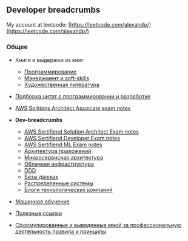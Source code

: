 ## Developer breadcrumbs

My account at leetcode: [https://leetcode.com/alexahdp/](https://leetcode.com/alexahdp/)  

### Общее
 * Книги и выдержки из книг
   * [Программирование](./books/hard_skills.md)  
   * [Мэнеджмент и soft-skills](./books/management.md)  
   * [Художественная литература](./books/fiction.md)  
 * [Подборка цитат о программировании и разработке](./notes/quotes.md)  
 * [AWS Solitions Architect Associate exam notes](./dev/aws_solution_architect_associate_exam_notes.md)
 * **Dev-breadcrumbs**
    * [AWS Sertifiend Solution Architect Exam notes](./dev/aws_solution_architect_associate_exam_notes.md)  
    * [AWS Sertifiend Developer Exam notes](./dev/aws_sertified_developer.md)  
    * [AWS Sertifiend ML Exam notes](./dev/aws_sertified_ml.md)  
    * [Архитектура приложений](./dev/app_architecture.md)  
    * [Микросервисная архитектура](./dev/microservice_architecture.md)  
    * [Облачная инфраструктура](./dev/clouds.md)  
    * [DDD](./dev/ddd.md)  
    * [Базы данных](./dev/databases.md)  
    * [Распределенные системы](./dev/distributed_systems.md)
    * [Блоги технологических компаний](./dev/tech_companies_blogs.md)  

 * [Машинное обучение](./ml/README.md)  
 * [Полезные ссылки](./links.md)  
 * [Сформулированные и выведенные мной за профессиональную деятельность правила и принципы](./my_practices.md)  
